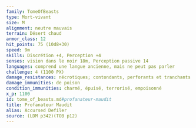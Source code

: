 ```yaml
---
family: TomeOfBeasts
type: Mort-vivant
size: M
alignment: neutre mauvais
terrain: Désert chaud
armor_class: 12
hit_points: 75 (10d8+30)
speed: 9m
skills: Discrétion +4, Perception +4
senses: vision dans le noir 18m, Perception passive 14
languages: comprend une langue ancienne, mais ne peut pas parler
challenge: 4 (1100 PX)
damage_resistances: nécrotiques; contondants, perforants et tranchants infligés par des armes non magiques
damage_immunities: de poison
condition_immunities: charmé, épuisé, terrorisé, empoisonné
x_p: 1100
id: tome_of_beasts.md#profanateur-maudit
title: Profanateur Maudit
alias: Accursed Defiler
source: (LDM p342)(TOB p12)
---
```



